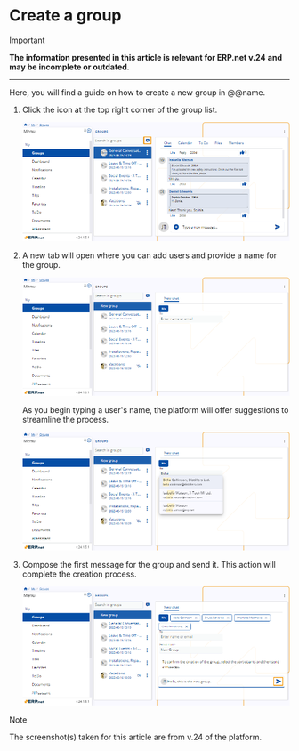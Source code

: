 # Create a group 

> [!IMPORTANT]
> 
> **The information presented in this article is relevant for ERP.net v.24** **and may be incomplete or outdated**.

---

Here, you will find a guide on how to create a new group in @@name.

1. Click the icon at the top right corner of the group list. 

    ![picture](pictures/Groups_Create_icon_01_05.png) 
   
2. A new tab will open where you can add users and provide a name for the group.

    ![picture](pictures/Groups_Create_tab_01_05.png) 

    As you begin typing a user's name, the platform will offer suggestions to streamline the process.

    ![picture](pictures/Groups_Create_suggestions_01_05.png) 

4. Compose the first message for the group and send it. This action will complete the creation process.

    ![picture](pictures/Groups_Create_finish_01_05.png) 

> [!NOTE]
> 
> The screenshot(s) taken for this article are from v.24 of the platform.
